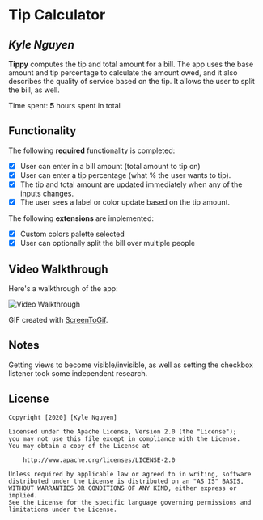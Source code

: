 # Tip Calculator

## *Kyle Nguyen*

**Tippy** computes the tip and total amount for a bill. The app uses the base amount and tip percentage to calculate the amount owed, and it also describes the quality of service based on the tip. It allows the user to split the bill, as well.

Time spent: **5** hours spent in total

## Functionality

The following **required** functionality is completed:

* [X] User can enter in a bill amount (total amount to tip on)
* [X] User can enter a tip percentage (what % the user wants to tip).
* [X] The tip and total amount are updated immediately when any of the inputs changes.
* [X] The user sees a label or color update based on the tip amount.

The following **extensions** are implemented:

* [X] Custom colors palette selected
* [X] User can optionally split the bill over multiple people

## Video Walkthrough

Here's a walkthrough of the app:

<img src='https://i.imgur.com/cthEIT3.gif' title='Video Walkthrough' width='' alt='Video Walkthrough' />

GIF created with [ScreenToGif](https://www.screentogif.com/).

## Notes

Getting views to become visible/invisible, as well as setting the checkbox listener took some independent research.

## License

    Copyright [2020] [Kyle Nguyen]

    Licensed under the Apache License, Version 2.0 (the "License");
    you may not use this file except in compliance with the License.
    You may obtain a copy of the License at

        http://www.apache.org/licenses/LICENSE-2.0

    Unless required by applicable law or agreed to in writing, software
    distributed under the License is distributed on an "AS IS" BASIS,
    WITHOUT WARRANTIES OR CONDITIONS OF ANY KIND, either express or implied.
    See the License for the specific language governing permissions and
    limitations under the License.